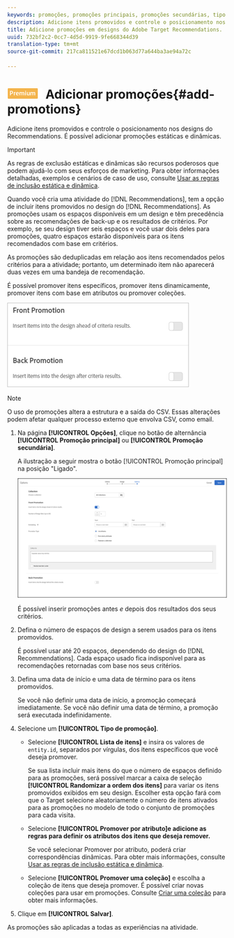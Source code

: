 ```yaml
---
keywords: promoções, promoções principais, promoções secundárias, tipo de promoções
description: Adicione itens promovidos e controle o posicionamento nos designs do Adobe Target Recommendations. É possível adicionar promoções estáticas e dinâmicas.
title: Adicione promoções em designs do Adobe Target Recommendations.
uuid: 732bf2c2-0cc7-4d5d-9919-9fe668344d39
translation-type: tm+mt
source-git-commit: 217ca811521e67dcd1b063d77a644ba3ae94a72c

---
```



# ![PREMIUM](/help/assets/premium.png) Adicionar promoções{#add-promotions}

Adicione itens promovidos e controle o posicionamento nos designs do Recommendations. É possível adicionar promoções estáticas e dinâmicas.

>[!IMPORTANT]
>
>As regras de exclusão estáticas e dinâmicas são recursos poderosos que podem ajudá-lo com seus esforços de marketing. Para obter informações detalhadas, exemplos e cenários de caso de uso, consulte [Usar as regras de inclusão estática e dinâmica](../../c-recommendations/c-algorithms/use-dynamic-and-static-inclusion-rules.md#concept_4CB5C0FA705D4E449BD0B37B3D987F9F).

Quando você cria uma atividade do [!DNL Recommendations], tem a opção de incluir itens promovidos no design do [!DNL Recommendations]. As promoções usam os espaços disponíveis em um design e têm precedência sobre as recomendações de back-up e os resultados de critérios. Por exemplo, se seu design tiver seis espaços e você usar dois deles para promoções, quatro espaços estarão disponíveis para os itens recomendados com base em critérios.

As promoções são deduplicadas em relação aos itens recomendados pelos critérios para a atividade; portanto, um determinado item não aparecerá duas vezes em uma bandeja de recomendação.

É possível promover itens específicos, promover itens dinamicamente, promover itens com base em atributos ou promover coleções.

![](assets/add_promotion_toggles.png)

>[!NOTE]
>
>O uso de promoções altera a estrutura e a saída do CSV. Essas alterações podem afetar qualquer processo externo que envolva CSV, como email.

1. Na página **[!UICONTROL Opções]**, clique no botão de alternância **[!UICONTROL Promoção principal]** ou **[!UICONTROL Promoção secundária]**.

   A ilustração a seguir mostra o botão [!UICONTROL Promoção principal] na posição "Ligado".

   ![Adicionar opções de Promoção principal](/help/c-recommendations/t-create-recs-activity/assets/add_promotion_front.png)

   É possível inserir promoções antes *e* depois dos resultados dos seus critérios.
1. Defina o número de espaços de design a serem usados para os itens promovidos.

   É possível usar até 20 espaços, dependendo do design do [!DNL Recommendations]. Cada espaço usado fica indisponível para as recomendações retornadas com base nos seus critérios.

1. Defina uma data de início e uma data de término para os itens promovidos.

   Se você não definir uma data de início, a promoção começará imediatamente. Se você não definir uma data de término, a promoção será executada indefinidamente.

1. Selecione um **[!UICONTROL Tipo de promoção]**.

   * Selecione **[!UICONTROL Lista de itens]** e insira os valores de `entity.id`, separados por vírgulas, dos itens específicos que você deseja promover.

      Se sua lista incluir mais itens do que o número de espaços definido para as promoções, será possível marcar a caixa de seleção **[!UICONTROL Randomizar a ordem dos itens]** para variar os itens promovidos exibidos em seu design. Escolher esta opção fará com que o Target selecione aleatoriamente o número de itens ativados para as promoções no modelo de todo o conjunto de promoções para cada visita.

   * Selecione **[!UICONTROL Promover por atributo]e adicione as regras para definir os atributos dos itens que deseja remover.**

      Se você selecionar Promover por atributo, poderá criar correspondências dinâmicas. Para obter mais informações, consulte [Usar as regras de inclusão estática e dinâmica](../../c-recommendations/c-algorithms/use-dynamic-and-static-inclusion-rules.md#concept_4CB5C0FA705D4E449BD0B37B3D987F9F).

   * Selecione **[!UICONTROL Promover uma coleção]** e escolha a coleção de itens que deseja promover. É possível criar novas coleções para usar em promoções. Consulte [Criar uma coleção](../../c-recommendations/c-products/collections.md#task_1256DFF6842141FCAADD9E1428EF7F08) para obter mais informações.

1. Clique em **[!UICONTROL Salvar]**.

As promoções são aplicadas a todas as experiências na atividade.
